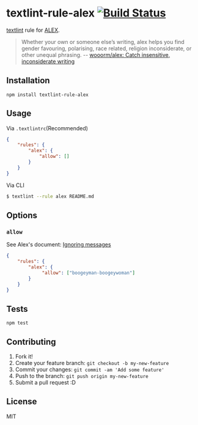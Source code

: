 # textlint-rule-alex [![Build Status](https://travis-ci.org/textlint-rule/textlint-rule-alex.svg?branch=master)](https://travis-ci.org/textlint-rule/textlint-rule-alex)

[textlint](https://github.com/textlint/textlint "textlint") rule for [ALEX](http://alexjs.com/ "ALEX").

> Whether your own or someone else’s writing, alex helps you find gender favouring, polarising, race related, religion inconsiderate, or other unequal phrasing.
> -- [wooorm/alex: Catch insensitive, inconsiderate writing](https://github.com/wooorm/alex#alexvalue-allow "wooorm/alex: Catch insensitive, inconsiderate writing")

## Installation

    npm install textlint-rule-alex

## Usage

Via `.textlintrc`(Recommended)

```json
{
    "rules": {
        "alex": {
            "allow": []
        }
    }
}
```

Via CLI

```sh
$ textlint --rule alex README.md
```

## Options

### `allow`

See Alex's document: [Ignoring messages](https://github.com/wooorm/alex#ignoring-messages "Ignoring messages")

```json
{
    "rules": {
        "alex": {
             "allow": ["boogeyman-boogeywoman"]
        }
    }
}
```

## Tests

    npm test

## Contributing

1. Fork it!
2. Create your feature branch: `git checkout -b my-new-feature`
3. Commit your changes: `git commit -am 'Add some feature'`
4. Push to the branch: `git push origin my-new-feature`
5. Submit a pull request :D

## License

MIT
